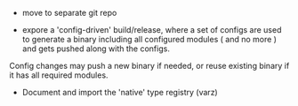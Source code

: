 - move to separate git repo

- expore a 'config-driven' build/release, where a set of configs are used to generate a binary including all configured modules ( and no more ) and gets pushed along with the configs.

Config changes may push a new binary if needed, or reuse 
existing binary if it has all required modules.

- Document and import the 'native' type registry (varz)